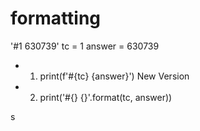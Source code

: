 # formatting

'#1 630739'
tc = 1
answer = 630739

- 1. print(f'#{tc} {answer}')  New Version

- 2. print('#{} {}'.format(tc, answer))

s